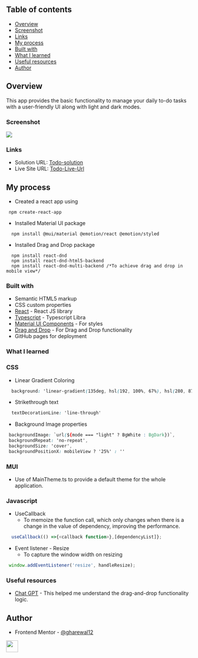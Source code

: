 ## Table of contents

- [Overview](#overview)
- [Screenshot](#screenshot)
- [Links](#links)
- [My process](#my-process)
- [Built with](#built-with)
- [What I learned](#what-i-learned)
- [Useful resources](#useful-resources)
- [Author](#author)

## Overview
This app provides the basic functionality to manage your daily to-do tasks with a user-friendly UI along with light and dark modes.

### Screenshot

![](.src/images/screenshot.png)

### Links

- Solution URL: [Todo-solution](https://github.com/gharewal12/todo-app)
- Live Site URL: [Todo-Live-Url](https://gharewal12.github.io/todo-app/)

## My process
- Created a react app using
```node
 npm create-react-app
```
- Installed Material UI package
```node
  npm install @mui/material @emotion/react @emotion/styled
```
- Installed Drag and Drop package
```node
  npm install react-dnd
  npm install react-dnd-html5-backend
  npm install react-dnd-multi-backend /*To achieve drag and drop in mobile view*/
```
### Built with

- Semantic HTML5 markup
- CSS custom properties
- [React](https://reactjs.org/) - React JS library
- [Typescript](https://www.typescriptlang.org/) - Typescript Libra
- [Material UI Components](https://mui.com/) - For styles
- [Drag and Drop](https://www.npmjs.com/package/react-dnd-multi-backend) - For Drag and Drop functionality
- GitHub pages for deployment


### What I learned

### CSS
- Linear Gradient Coloring
```css
  background: 'linear-gradient(135deg, hsl(192, 100%, 67%), hsl(280, 87%, 65%))'
```
- Strikethrough text
```css
  textDecorationLine: 'line-through'
```
- Background Image properties
 ```css
  backgroundImage: `url(${mode === "light" ? BgWhite : BgDark})`,
  backgroundRepeat: 'no-repeat',
  backgroundSize: 'cover',
  backgroundPositionX: mobileView ? '25%' : ''
```
### MUI
- Use of MainTheme.ts to provide a default theme for the whole application.
  
### Javascript

- UseCallback
  - To memoize the function call, which only changes when there is a change in the value of dependency, improving the performance.
```js
  useCallback(() =>{<callback function>},[dependencyList]};
```
- Event listener - Resize
  - To capture the window width on resizing
```js
 window.addEventListener('resize', handleResize);
```

### Useful resources

- [Chat GPT](https://chat.openai.com/) - This helped me understand the drag-and-drop functionality logic.

## Author

- Frontend Mentor - [@gharewal12](https://www.frontendmentor.io/profile/gharewal12)
<p align="left">
  <a href="https://www.linkedin.com/in/granth-gharewal" target="_blank" rel="noreferrer"><img src="https://raw.githubusercontent.com/danielcranney/readme-generator/main/public/icons/socials/linkedin.svg" width="32" height="32" /></a>
</p>
